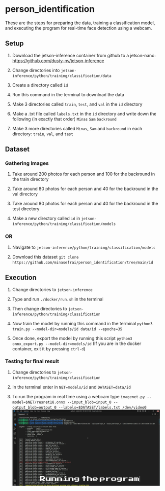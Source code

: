# person_identification
These are the steps for preparing the data, training a classification model, and executing the program for real-time face detection using a webcam. 
## Setup

1. Download the jetson-inference container from github to a jetson-nano: https://github.com/dusty-nv/jetson-inference

2. Change directories into `jetson-inference/python/training/classification/data`

3. Create a directory called `id`

4. Run this command in the terminal to download the data

5. Make 3 directories called `train`, `test`, and `val` in the `id` directory

6. Make a .txt file called `labels.txt` in the `id` directory and write down the following (in exactly that order) `Minas` `Sam` `backround`

7. Make 3 more directories called `Minas`, `Sam` and `backround` in each directory: `train`, `val`, and `test`

## Dataset 

### Gathering Images

1. Take around 200 photos for each person and 100 for the backround in the train directory

2. Take around 80 photos for each person and 40 for the backround in the val directory

3. Take around 80 photos for each person and 40 for the backround in the test directory

4. Make a new directory called `id` in `jetson-inference/python/training/classification/models`

### OR
1. Navigate to  `jetson-inference/python/training/classification/models`

2. Download this dataset ` git clone https://github.com/minasefrai/person_identification/tree/main/id `

## Execution

1. Change directories to `jetson-inference`

2. Type and run `./docker/run.sh` in the terminal

3. Then change directories to `jetson-inference/python/training/classification`

4. Now train the model by running this command in the terminal `python3 train.py --model-dir=models/id data/id --epochs=35`

5. Once done, export the model by running this script `python3 onnx_export.py --model-dir=models/id`
(If you are in the docker container, exit it by pressing `ctrl-d`)

### Testing for final result

1. Change directories to `jetson-inference/python/training/classification`

2. In the terminal enter in `NET=models/id` and `DATASET=data/id`

3. To run the program in real time using a webcam type `imagenet.py --model=$NET/resnet18.onnx --input_blob=input_0 --output_blob=output_0 --labels=$DATASET/labels.txt /dev/video0`
[![IMAGE ALT TEXT HERE](https://github.com/minasefrai/nothing/blob/main/Screenshot%20(2).png)](https://youtu.be/eSeSSxMTmcw)

